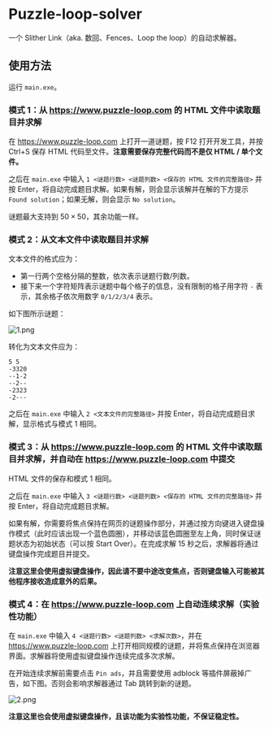 # Puzzle-loop-solver
一个 Slither Link（aka. 数回、Fences、Loop the loop）的自动求解器。

## 使用方法

运行 `main.exe`。

### 模式 1：从 <https://www.puzzle-loop.com> 的 HTML 文件中读取题目并求解

在 <https://www.puzzle-loop.com> 上打开一道谜题，按 F12 打开开发工具，并按 Ctrl+S 保存 HTML 代码至文件。**注意需要保存完整代码而不是仅 HTML / 单个文件。**

之后在 `main.exe` 中输入 `1 <谜题行数> <谜题列数> <保存的 HTML 文件的完整路径>` 并按 Enter，将自动完成题目求解。如果有解，则会显示该解并在解的下方提示 `Found solution`；如果无解，则会显示 `No solution`。

谜题最大支持到 $50\times 50$，其余功能一样。

### 模式 2：从文本文件中读取题目并求解

文本文件的格式应为：

- 第一行两个空格分隔的整数，依次表示谜题行数/列数。
- 接下来一个字符矩阵表示谜题中每个格子的信息，没有限制的格子用字符 `-` 表示，其余格子依次用数字 `0/1/2/3/4` 表示。

如下图所示谜题：

![1.png](https://s2.loli.net/2023/12/12/YOhlWsGNKfX3Tm8.png)

转化为文本文件应为：

```plain
5 5
-3320
--1-2
--2--
-2323
-2---
```

之后在 `main.exe` 中输入 `2 <文本文件的完整路径>` 并按 Enter，将自动完成题目求解，显示格式与模式 1 相同。

### 模式 3：从 <https://www.puzzle-loop.com> 的 HTML 文件中读取题目并求解，并自动在 <https://www.puzzle-loop.com> 中提交

HTML 文件的保存和模式 1 相同。

之后在 `main.exe` 中输入 `3 <谜题行数> <谜题列数> <保存的 HTML 文件的完整路径>` 并按 Enter，将自动完成题目求解。

如果有解，你需要将焦点保持在网页的谜题操作部分，并通过按方向键进入键盘操作模式（此时应该出现一个蓝色圆圈），并移动该蓝色圆圈至左上角，同时保证谜题状态为初始状态（可以按 Start Over）。在完成求解 15 秒之后，求解器将通过键盘操作完成题目并提交。

**注意这里会使用虚拟键盘操作，因此请不要中途改变焦点，否则键盘输入可能被其他程序接收造成意外的后果。**

### 模式 4：在 <https://www.puzzle-loop.com> 上自动连续求解（实验性功能）

在 `main.exe` 中输入 `4 <谜题行数> <谜题列数> <求解次数>`，并在 <https://www.puzzle-loop.com> 上打开相同规模的谜题，并将焦点保持在浏览器界面。求解器将使用虚拟键盘操作连续完成多次求解。

在开始连续求解前需要点击 `Pin ads`，并且需要使用 adblock 等插件屏蔽掉广告，如下图。否则会影响求解器通过 Tab 跳转到新的谜题。

![2.png](https://s2.loli.net/2023/12/12/DeoCmEALMk1qf4v.png)

**注意这里也会使用虚拟键盘操作，且该功能为实验性功能，不保证稳定性。**

